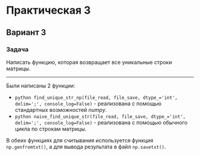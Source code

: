 # Практическая 3
## Вариант 3

### Задача
Написать функцию, которая возвращает все уникальные строки матрицы.
____
Были написаны 2 функции:
 - ```python find_unique_str_np(file_read, file_save, dtype_='int', delim=';', console_log=False)``` - реализована с помощью стандартных возможностей *numpy*.
 - ```python naive_find_unique_str(file_read, file_save, dtype_='int', delim=';', console_log=False)``` - реализована с помощью обычного цикла по строкам матрицы.

В обеих функциях для считывания используется функция ```np.genfromtxt()```, а для вывода результата в файл ```np.savetxt()```.
